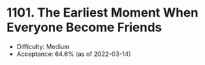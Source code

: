 # 1101. The Earliest Moment When Everyone Become Friends
- Difficulty: Medium
- Acceptance: 64.6% (as of 2022-03-14)
